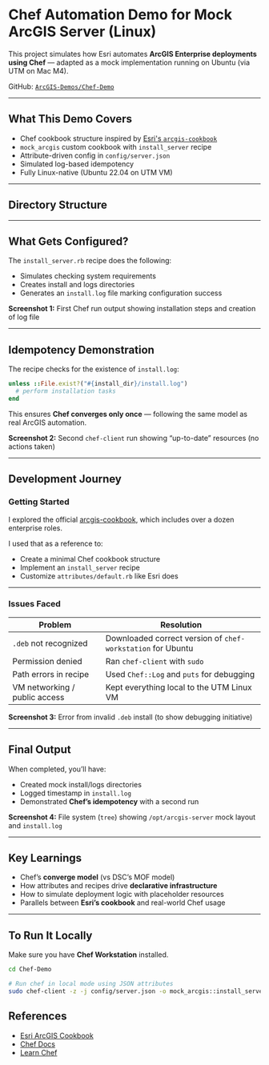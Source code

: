 # Chef Automation Demo for Mock ArcGIS Server (Linux)

This project simulates how Esri automates **ArcGIS Enterprise deployments using Chef** — adapted as a mock implementation running on Ubuntu (via UTM on Mac M4).

 GitHub: [`ArcGIS-Demos/Chef-Demo`](https://github.com/alleem18/ArcGIS-Demos/tree/main/Chef-Demo)

---

##  What This Demo Covers

- Chef cookbook structure inspired by [Esri's `arcgis-cookbook`](https://github.com/Esri/arcgis-cookbook)  
-  `mock_arcgis` custom cookbook with `install_server` recipe  
-  Attribute-driven config in `config/server.json`  
-  Simulated log-based idempotency  
-  Fully Linux-native (Ubuntu 22.04 on UTM VM)

---

##  Directory Structure






---

##  What Gets Configured?

The `install_server.rb` recipe does the following:

- Simulates checking system requirements
- Creates install and logs directories
- Generates an `install.log` file marking configuration success

**Screenshot 1:** First Chef run output showing installation steps and creation of log file

---

##  Idempotency Demonstration

The recipe checks for the existence of `install.log`:

```ruby
unless ::File.exist?("#{install_dir}/install.log")
  # perform installation tasks
end
```



This ensures **Chef converges only once** — following the same model as real ArcGIS automation.

**Screenshot 2:** Second `chef-client` run showing “up-to-date” resources (no actions taken)

---

##  Development Journey

###  Getting Started

I explored the official [arcgis-cookbook](https://github.com/Esri/arcgis-cookbook), which includes over a dozen enterprise roles.

I used that as a reference to:

- Create a minimal Chef cookbook structure  
- Implement an `install_server` recipe  
- Customize `attributes/default.rb` like Esri does  

---

###  Issues Faced

| Problem                          | Resolution                                                 |
|----------------------------------|------------------------------------------------------------|
| `.deb` not recognized            | Downloaded correct version of `chef-workstation` for Ubuntu |
| Permission denied                | Ran `chef-client` with `sudo`                              |
| Path errors in recipe            | Used `Chef::Log` and `puts` for debugging                 |
| VM networking / public access    | Kept everything local to the UTM Linux VM                 |

**Screenshot 3:** Error from invalid `.deb` install (to show debugging initiative)

---

## Final Output

When completed, you’ll have:

- Created mock install/logs directories  
- Logged timestamp in `install.log`  
- Demonstrated **Chef’s idempotency** with a second run  

**Screenshot 4:** File system (`tree`) showing `/opt/arcgis-server` mock layout and `install.log`

---

##  Key Learnings

- Chef’s **converge model** (vs DSC’s MOF model)  
- How attributes and recipes drive **declarative infrastructure**  
- How to simulate deployment logic with placeholder resources  
- Parallels between **Esri’s cookbook** and real-world Chef usage  

---

##  To Run It Locally

Make sure you have **Chef Workstation** installed.

```bash
cd Chef-Demo

# Run chef in local mode using JSON attributes
sudo chef-client -z -j config/server.json -o mock_arcgis::install_server

```




##  References

- [Esri ArcGIS Cookbook](https://github.com/Esri/arcgis-cookbook)
- [Chef Docs](https://docs.chef.io/)
- [Learn Chef](https://learn.chef.io/)

